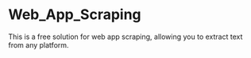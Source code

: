 # Web_App_Scraping
This is a free solution for web app scraping, allowing you to extract text from any platform.
